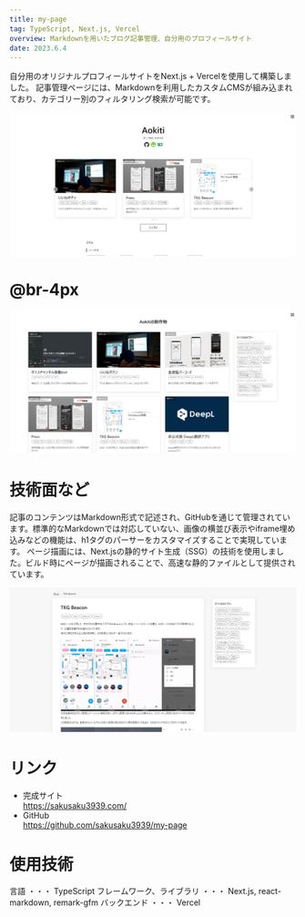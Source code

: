 ```yaml
---
title: my-page
tag: TypeScript, Next.js, Vercel
overview: Markdownを用いたブログ記事管理、自分用のプロフィールサイト
date: 2023.6.4
---
```


自分用のオリジナルプロフィールサイトをNext.js + Vercelを使用して構築しました。
記事管理ページには、Markdownを利用したカスタムCMSが組み込まれており、カテゴリー別のフィルタリング検索が可能です。

![](/public/posts/my-page/screenshot1.png)
# @br-4px
![](/public/posts/my-page/screenshot2.png)

# 技術面など
記事のコンテンツはMarkdown形式で記述され、GitHubを通じて管理されています。標準的なMarkdownでは対応していない、画像の横並び表示やiframe埋め込みなどの機能は、h1タグのパーサーをカスタマイズすることで実現しています。
ページ描画には、Next.jsの静的サイト生成（SSG）の技術を使用しました。ビルド時にページが描画されることで、高速な静的ファイルとして提供されています。

![](/public/posts/my-page/screenshot3.png)

# リンク
- 完成サイト  
  https://sakusaku3939.com/
- GitHub  
  https://github.com/sakusaku3939/my-page


# 使用技術
言語 ・・・ TypeScript
フレームワーク、ライブラリ ・・・ Next.js, react-markdown, remark-gfm
バックエンド ・・・ Vercel